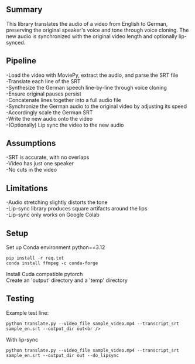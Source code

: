 ## Summary
This library translates the audio of a video from English to German, preserving the original speaker's voice and tone through voice cloning. The new audio is synchronized with the original video length and optionally lip-synced.

## Pipeline
-Load the video with MoviePy, extract the audio, and parse the SRT file<br />
-Translate each line of the SRT<br />
-Synthesize the German speech line-by-line through voice cloning<br />
-Ensure original pauses persist<br />
-Concatenate lines together into a full audio file<br />
-Synchronize the German audio to the original video by adjusting its speed<br />
-Accordingly scale the German SRT<br />
-Write the new audio onto the video<br />
-(Optionally) Lip sync the video to the new audio<br />

## Assumptions
-SRT is accurate, with no overlaps<br />
-Video has just one speaker<br />
-No cuts in the video<br />

## Limitations
-Audio stretching slightly distorts the tone<br />
-Lip-sync library produces square artifacts around the lips<br />
-Lip-sync only works on Google Colab<br />

## Setup
Set up Conda environment python==3.12
```
pip install -r req.txt
conda install ffmpeg -c conda-forge
```
Install Cuda compatible pytorch<br />
Create an 'output' directory and a 'temp' directory


## Testing
Example test line:<br />
```
python translate.py --video_file sample_video.mp4 --transcript_srt sample_en.srt --output_dir out<br />
```
With lip-sync<br />
```
python translate.py --video_file sample_video.mp4 --transcript_srt sample_en.srt --output_dir out --do_lipsync
```
